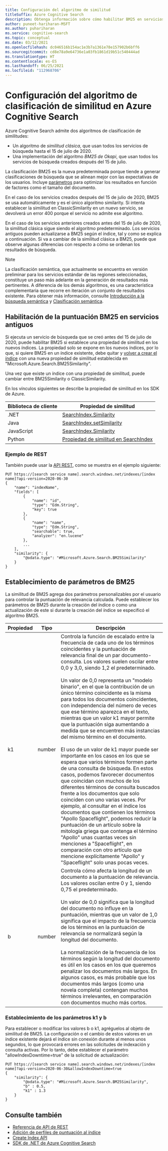 ```yaml
---
title: Configuración del algoritmo de similitud
titleSuffix: Azure Cognitive Search
description: Obtenga información sobre cómo habilitar BM25 en servicios de búsqueda antiguos y cómo se pueden modificar los parámetros de BM25 para adaptarse mejor al contenido de los índices.
author: puneet-hariharan-MSFT
ms.author: puhariharan
ms.service: cognitive-search
ms.topic: conceptual
ms.date: 03/12/2021
ms.openlocfilehash: dc046516b154ac1e3b7a1361e78e157902b6bff6
ms.sourcegitcommit: cd8e78a9e64736e1a03fb1861d19b51c540444ad
ms.translationtype: HT
ms.contentlocale: es-ES
ms.lasthandoff: 06/25/2021
ms.locfileid: "112968706"
---
```

# <a name="configure-the-similarity-ranking-algorithm-in-azure-cognitive-search"></a>Configuración del algoritmo de clasificación de similitud en Azure Cognitive Search

Azure Cognitive Search admite dos algoritmos de clasificación de similitudes:

+ Un algoritmo de *similitud clásica*, que usan todos los servicios de búsqueda hasta el 15 de julio de 2020.
+ Una implementación del algoritmo *BM25 de Okapi*, que usan todos los servicios de búsqueda creados después del 15 de julio.

La clasificación BM25 es la nueva predeterminada porque tiende a generar clasificaciones de búsqueda que se alinean mejor con las expectativas de los usuarios. Incluye [parámetros](#set-bm25-parameters) para optimizar los resultados en función de factores como el tamaño del documento. 

En el caso de los servicios creados después del 15 de julio de 2020, BM25 se usa automáticamente y es el único algoritmo similarity. Si intenta establecer la similitud en ClassicSimilarity en un nuevo servicio, se devolverá un error 400 porque el servicio no admite ese algoritmo.

En el caso de los servicios anteriores creados antes del 15 de julio de 2020, la similitud clásica sigue siendo el algoritmo predeterminado. Los servicios antiguos pueden actualizarse a BM25 según el índice, tal y como se explica a continuación. Si va a cambiar de la similitud clásica a BM25, puede que observe algunas diferencias con respecto a cómo se ordenan los resultados de búsqueda.

> [!NOTE]
> La clasificación semántica, que actualmente se encuentra en versión preliminar para los servicios estándar de las regiones seleccionadas, constituye un paso más adelante en la generación de resultados más pertinentes. A diferencia de los demás algoritmos, es una característica complementaria que recorre en iteración un conjunto de resultados existente. Para obtener más información, consulte [Introducción a la búsqueda semántica](semantic-search-overview.md) y [Clasificación semántica](semantic-ranking.md).

## <a name="enable-bm25-scoring-on-older-services"></a>Habilitación de la puntuación BM25 en servicios antiguos

Si ejecuta un servicio de búsqueda que se creó antes del 15 de julio de 2020, puede habilitar BM25 si establece una propiedad de similitud en los nuevos índices. La propiedad solo se expone en los nuevos índices, por lo que, si quiere BM25 en un índice existente, debe quitar y [volver a crear el índice](search-howto-reindex.md) con una nueva propiedad de similitud establecida en "Microsoft.Azure.Search.BM25Similarity".

Una vez que existe un índice con una propiedad de similitud, puede cambiar entre BM25Similarity o ClassicSimilarity. 

En los vínculos siguientes se describe la propiedad de similitud en los SDK de Azure. 

| Biblioteca de cliente | Propiedad de similitud |
|----------------|---------------------|
| .NET  | [SearchIndex.Similarity](/dotnet/api/azure.search.documents.indexes.models.searchindex.similarity) |
| Java | [SearchIndex.setSimilarity](/java/api/com.azure.search.documents.indexes.models.searchindex.setsimilarity) |
| JavaScript | [SearchIndex.Similarity](/javascript/api/@azure/search-documents/searchindex#similarity) |
| Python | [Propiedad de similitud en SearchIndex](/python/api/azure-search-documents/azure.search.documents.indexes.models.searchindex) |

### <a name="rest-example"></a>Ejemplo de REST

También puede usar la [API REST](/rest/api/searchservice/create-index), como se muestra en el ejemplo siguiente:

```http
PUT https://[search service name].search.windows.net/indexes/[index name]?api-version=2020-06-30
{
    "name": "indexName",
    "fields": [
        {
            "name": "id",
            "type": "Edm.String",
            "key": true
        },
        {
            "name": "name",
            "type": "Edm.String",
            "searchable": true,
            "analyzer": "en.lucene"
        },
        ...
    ],
    "similarity": {
        "@odata.type": "#Microsoft.Azure.Search.BM25Similarity"
    }
}
```

## <a name="set-bm25-parameters"></a>Establecimiento de parámetros de BM25

La similitud de BM25 agrega dos parámetros personalizables por el usuario para controlar la puntuación de relevancia calculada. Puede establecer los parámetros de BM25 durante la creación del índice o como una actualización de este si durante la creación del índice se especificó el algoritmo BM25.

| Propiedad | Tipo | Descripción |
|----------|------|-------------|
| k1 | number | Controla la función de escalado entre la frecuencia de cada uno de los términos coincidentes y la puntuación de relevancia final de un par documento-consulta. Los valores suelen oscilar entre 0,0 y 3,0, siendo 1,2 el predeterminado. </br></br>Un valor de 0,0 representa un "modelo binario", en el que la contribución de un único término coincidente es la misma para todos los documentos coincidentes, con independencia del número de veces que ese término aparezca en el texto, mientras que un valor k1 mayor permite que la puntuación siga aumentando a medida que se encuentren más instancias del mismo término en el documento. </br></br>El uso de un valor de k1 mayor puede ser importante en los casos en los que se espera que varios términos formen parte de una consulta de búsqueda. En estos casos, podemos favorecer documentos que coincidan con muchos de los diferentes términos de consulta buscados frente a los documentos que solo coinciden con uno varias veces. Por ejemplo, al consultar en el índice los documentos que contienen los términos "Apollo Spaceflight", podemos reducir la puntuación de un artículo sobre la mitología griega que contenga el término "Apollo" unas cuantas veces sin menciones a "Spaceflight", en comparación con otro artículo que mencione explícitamente "Apollo" y "Spaceflight" solo unas pocas veces. |
| b | number | Controla cómo afecta la longitud de un documento a la puntuación de relevancia. Los valores oscilan entre 0 y 1, siendo 0,75 el predeterminado. </br></br>Un valor de 0,0 significa que la longitud del documento no influye en la puntuación, mientras que un valor de 1,0 significa que el impacto de la frecuencia de los términos en la puntuación de relevancia se normalizará según la longitud del documento. </br></br>La normalización de la frecuencia de los términos según la longitud del documento es útil en los casos en los que queremos penalizar los documentos más largos. En algunos casos, es más probable que los documentos más largos (como una novela completa) contengan muchos términos irrelevantes, en comparación con documentos mucho más cortos. |

### <a name="setting-k1-and-b-parameters"></a>Establecimiento de los parámetros k1 y b

Para establecer o modificar los valores b o k1, agréguelos al objeto de similitud de BM25. La configuración o el cambio de estos valores en un índice existente dejará el índice sin conexión durante al menos unos segundos, lo que provocará errores en las solicitudes de indexación y consulta activas. Por lo tanto, debe establecer el parámetro "allowIndexDowntime=true" de la solicitud de actualización:

```http
PUT https://[search service name].search.windows.net/indexes/[index name]?api-version=2020-06-30&allowIndexDowntime=true
{
    "similarity": {
        "@odata.type": "#Microsoft.Azure.Search.BM25Similarity",
        "b" : 0.5,
        "k1" : 1.3
    }
}
```

## <a name="see-also"></a>Consulte también  

+ [Referencia de API de REST](/rest/api/searchservice/)
+ [Adición de perfiles de puntuación al índice](index-add-scoring-profiles.md)
+ [Create Index API](/rest/api/searchservice/create-index)
+ [SDK de .NET de Azure Cognitive Search](/dotnet/api/overview/azure/search)